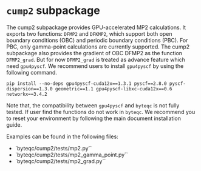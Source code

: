 # `cump2` subpackage

The cump2 subpackage provides GPU-accelerated MP2 calculations. It exports two functions: `DFMP2` and `DFKMP2`, which support both open boundary conditions (OBC) and periodic boundary conditions (PBC). For PBC, only gamma-point calculations are currently supported.
The cump2 subpackage also provides the gradient of OBC DFMP2 as the function `DFMP2_grad`. But for now `DFMP2_grad` is treated as advance feature which need `gpu4pyscf`. We recommend users to install `gpu4pyscf` by using the following command.
```shell
pip install --no-deps gpu4pyscf-cuda12x==1.3.1 pyscf==2.8.0 pyscf-dispersion==1.3.0 geometric==1.1 gpu4pyscf-libxc-cuda12x==0.6 networkx==3.4.2
```
Note that, the compatibility between `gpu4pyscf` and `byteqc` is not fully tested. If user find the functions do not work in `byteqc`. We recommend you to reset your environment by following the main document installation guide.

Examples can be found in the following files:
* `byteqc/cump2/tests/mp2.py``
* `byteqc/cump2/tests/mp2_gamma_point.py``
* `byteqc/cump2/tests/mp2_grad.py``
